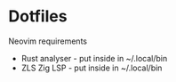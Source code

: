 # Dotfiles

Neovim requirements

- Rust analyser - put inside in ~/.local/bin
- ZLS Zig LSP - put inside in ~/.local/bin
